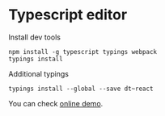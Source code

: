 # Typescript editor 

Install dev tools

    npm install -g typescript typings webpack
    typings install

Additional typings

    typings install --global --save dt~react

You can check [online demo](https://vitaliel.github.io/ts-editor/).
